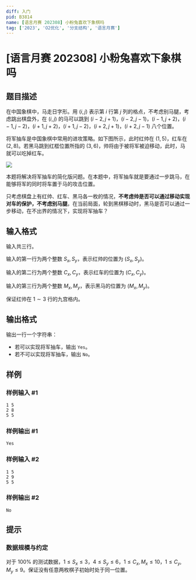 ```yaml
---
diff: 入门
pid: B3814
name: [语言月赛 202308] 小粉兔喜欢下象棋吗
tag: ['2023', 'O2优化', '分支结构', '语言月赛']
---
```

# [语言月赛 202308] 小粉兔喜欢下象棋吗
## 题目描述

在中国象棋中，马走日字形。用 $(i,j)$ 表示第 $i$ 行第 $j$ 列的格点，不考虑别马腿，考虑跳出棋盘外，在 $(i,j)$ 的马可以跳到 $(i-2,j+1)$，$(i-2,j-1)$，$(i-1,j+2)$，$(i-1,j-2)$，$(i+1,j+2)$，$(i+1,j-2)$，$(i+2,j+1)$，$(i+2,j-1)$ 八个位置。

将军抽车是中国象棋中常用的进攻策略。如下图所示，此时红帅在 $(1,5)$，红车在 $(2,8)$。若黑马跳到红框位置所指的 $(3,6)$，帅将由于被将军被迫移动，此时，马就可以吃掉红车。

![](https://cdn.luogu.com.cn/upload/image_hosting/66m7qp5t.png)

本题将解决将军抽车的简化版问题。在本题中，将军抽车就是要通过一步跳马，在能够将军的同时将车置于马的攻击位置。

只考虑棋盘上有红帅、红车、黑马各一枚的情况，**不考虑帅是否可以通过移动实现对车的保护，不考虑别马腿**，在当前局面，轮到黑棋移动时，黑马是否可以通过一步移动，在不出界的情况下，实现将军抽车？
## 输入格式

输入共三行。

输入的第一行为两个整数 $S_x,S_y$，表示红帅的位置为 $(S_x,S_y)$。

输入的第二行为两个整数 $C_x,C_y$，表示红车的位置为 $(C_x,C_y)$。

输入的第三行为两个整数 $M_x,M_y$，表示黑马的位置为 $(M_x,M_y)$。

保证红帅在 $1 \sim 3$ 行的九宫格内。
## 输出格式

输出一行一个字符串：

- 若可以实现将军抽车，输出 `Yes`。
- 若不可以实现将军抽车，输出 `No`。
## 样例

### 样例输入 #1
```
1 5
2 8
5 5
```
### 样例输出 #1
```
Yes
```
### 样例输入 #2
```
1 5
2 9
5 5
```
### 样例输出 #2
```
No
```
## 提示

### 数据规模与约定

对于 $100\%$ 的测试数据，$1 \le S_x \le 3$，$4 \le S_y \le 6$，$1 \le C_x,M_x \le 10$，$1 \le C_y,M_y \le 9$。保证没有任意两枚棋子初始时处于同一位置。
